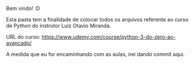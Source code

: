Bem vindo! :D


Esta pasta tem a finalidade de colocar todos os arquivos referente ao curso de Python do instrutor Luiz Otavio Miranda.

URL do curso: https://www.udemy.com/course/python-3-do-zero-ao-avancado/


A medida que eu for encaminhando com as aulas, irei dando commit aqui.
